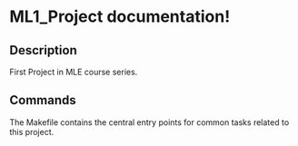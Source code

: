 # ML1_Project documentation!

## Description

First Project in MLE course series.

## Commands

The Makefile contains the central entry points for common tasks related to this project.

